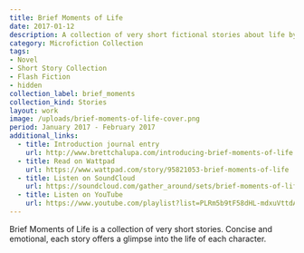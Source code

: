 ```yaml
---
title: Brief Moments of Life
date: 2017-01-12
description: A collection of very short fictional stories about life by Brett Chalupa.
category: Microfiction Collection
tags:
- Novel
- Short Story Collection
- Flash Fiction
- hidden
collection_label: brief_moments
collection_kind: Stories
layout: work
image: /uploads/brief-moments-of-life-cover.png
period: January 2017 - February 2017
additional_links:
  - title: Introduction journal entry
    url: http://www.brettchalupa.com/introducing-brief-moments-of-life
  - title: Read on Wattpad
    url: https://www.wattpad.com/story/95821053-brief-moments-of-life
  - title: Listen on SoundCloud
    url: https://soundcloud.com/gather_around/sets/brief-moments-of-life
  - title: Listen on YouTube
    url: https://www.youtube.com/playlist?list=PLRm5b9tF58dHL-mdxuVttdAo-5arQ9Q0r
---
```


Brief Moments of Life is a collection of very short stories. Concise and emotional, each story offers a glimpse into the life of each character.
